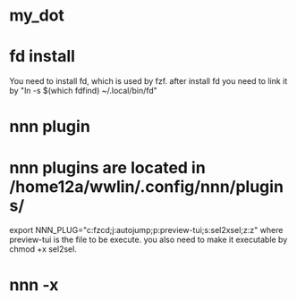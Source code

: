 # my_dot

# fd install 
You need to install fd, which is used by fzf. 
after install fd you need to link it by "ln -s $(which fdfind) ~/.local/bin/fd"


# nnn plugin
# nnn plugins are located in /home12a/wwlin/.config/nnn/plugins/
export NNN_PLUG="c:fzcd;j:autojump;p:preview-tui;s:sel2xsel;z:z"
where preview-tui is the file to be execute. you also need to make 
it executable by chmod +x sel2sel.


# nnn -x
